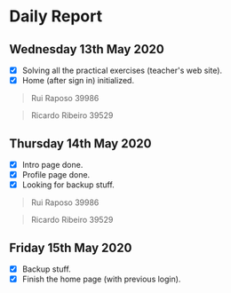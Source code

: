 # Daily Report

## Wednesday 13th May 2020

- [x] Solving all the practical exercises (teacher's web site).
- [x] Home (after sign in) initialized.
  
> Rui Raposo 39986

> Ricardo Ribeiro 39529
  
## Thursday 14th May 2020

- [x] Intro page done.
- [x] Profile page done.
- [x] Looking for backup stuff.

> Rui Raposo 39986

> Ricardo Ribeiro 39529

## Friday 15th May 2020

- [x] Backup stuff.
- [x] Finish the home page (with previous login).

